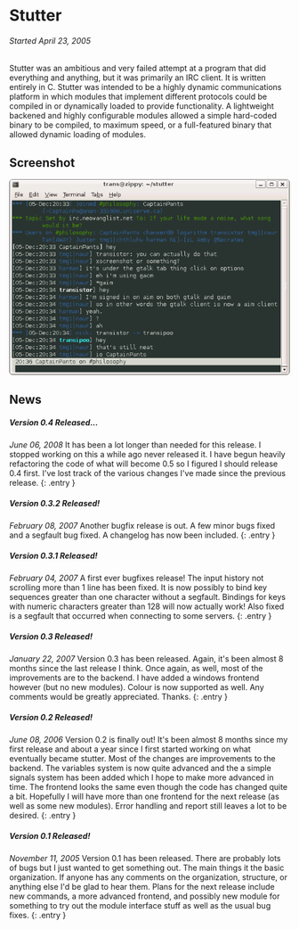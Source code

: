 
Stutter
=======

###### *Started April 23, 2005*

Stutter was an ambitious and very failed attempt at a program that did everything and anything,
but it was primarily an IRC client.  It is written entirely in C.  Stutter was intended to be
a highly dynamic communications platform in which modules that implement different protocols
could be compiled in or dynamically loaded to provide functionality.  A lightweight backened and
highly configurable modules allowed a simple hard-coded binary to be compiled, to maximum speed,
or a full-featured binary that allowed dynamic loading of modules.

Screenshot
----------

![Stutter v0.4 running in gnome-terminal](images/stutter-0.4.png)

News
----

##### Version 0.4 Released...
*June 06, 2008*
It has been a lot longer than needed for this release.  I stopped working on this a while ago never released it.  I have
begun heavily refactoring the code of what will become 0.5 so I figured I should release 0.4 first.  I've lost track of
the various changes I've made since the previous release.
{: .entry }

##### Version 0.3.2 Released!
*February 08, 2007*
Another bugfix release is out.  A few minor bugs fixed and a segfault bug fixed.  A changelog has now been included.
{: .entry }

##### Version 0.3.1 Released!
*February 04, 2007*
A first ever bugfixes release!  The input history not scrolling more than 1 line has been fixed.  It is now possibly to
bind key sequences greater than one character without a segfault.  Bindings for keys with numeric characters greater
than 128 will now actually work!  Also fixed is a segfault that occurred when connecting to some servers.
{: .entry }

##### Version 0.3 Released!
*January 22, 2007*
Version 0.3 has been released.  Again, it's been almost 8 months since the last release I think.  Once again, as well,
most of the improvements are to the backend.  I have added a windows frontend however (but no new modules).  Colour is
now supported as well.  Any comments would be greatly appreciated.  Thanks.
{: .entry }

##### Version 0.2 Released!
*June 08, 2006*
Version 0.2 is finally out!  It's been almost 8 months since my first release and about a year since I first started
working on what eventually became stutter.  Most of the changes are improvements to the backend.  The variables system
is now quite advanced and the a simple signals system has been added which I hope to make more advanced in time.  The
frontend looks the same even though the code has changed quite a bit.  Hopefully I will have more than one frontend
for the next release (as well as some new modules).  Error handling and report still leaves a lot to be desired.
{: .entry }

##### Version 0.1 Released!
*November 11, 2005*
Version 0.1 has been released.  There are probably lots of bugs but I just wanted to get something out.  The main
things it the basic organization.  If anyone has any comments on the organization, structure, or anything else I'd
be glad to hear them.  Plans for the next release include new commands, a more advanced frontend, and possibly new
module for something to try out the module interface stuff as well as the usual bug fixes.
{: .entry }

